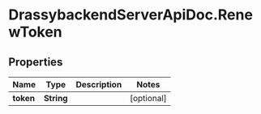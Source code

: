# DrassybackendServerApiDoc.RenewToken

## Properties

Name | Type | Description | Notes
------------ | ------------- | ------------- | -------------
**token** | **String** |  | [optional] 


